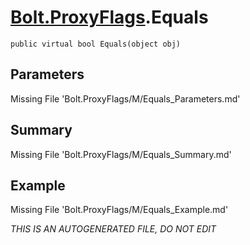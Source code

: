 # [Bolt.ProxyFlags](Types/Bolt.ProxyFlags.md).Equals
`public virtual bool Equals(object obj)`
## Parameters
Missing File 'Bolt.ProxyFlags/M/Equals_Parameters.md'
## Summary
Missing File 'Bolt.ProxyFlags/M/Equals_Summary.md'
## Example
Missing File 'Bolt.ProxyFlags/M/Equals_Example.md'

*THIS IS AN AUTOGENERATED FILE, DO NOT EDIT*

